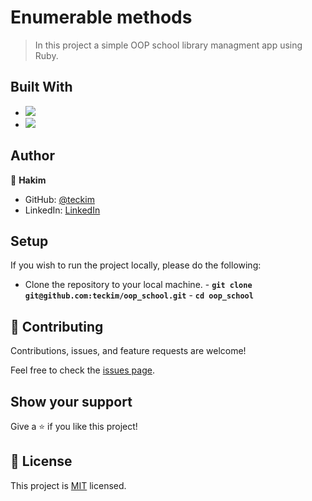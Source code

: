 # Enumerable methods

> In this project a simple OOP school library managment app using Ruby.

## Built With

- ![](https://img.shields.io/badge/Github-blueviolet)
- ![](https://img.shields.io/badge/Ruby-red)

## Author

👤 **Hakim**

- GitHub: [@teckim](https://github.com/teckim)
- LinkedIn: [LinkedIn](https://www.linkedin.com/in/hakim-bhd/)

## Setup

If you wish to run the project locally, please do the following:

- Clone the repository to your local machine. - **`git clone git@github.com:teckim/oop_school.git`** - **`cd oop_school`**

## 🤝 Contributing

Contributions, issues, and feature requests are welcome!

Feel free to check the [issues page](https://github.com/teckim/oop_school/issues).

## Show your support

Give a ⭐️ if you like this project!

## 📝 License

This project is [MIT](./MIT.md) licensed.
